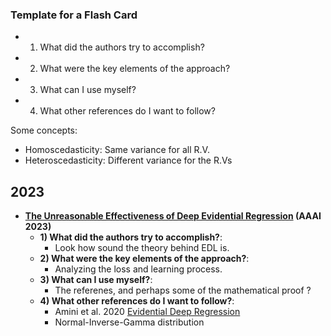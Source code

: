 ### Template for a Flash Card
  - 1) What did the authors try to accomplish?
  - 2) What were the key elements of the approach?
  - 3) What can I use myself?
  - 4) What other references do I want to follow?


Some concepts: 
 - Homoscedasticity: Same variance for all R.V.
 - Heteroscedasticity: Different variance for the R.Vs
  
## 2023
 - **[The Unreasonable Effectiveness of Deep Evidential Regression](https://openreview.net/forum?id=6XkISnR2dWo&referrer=%5Bthe%20profile%20of%20Nis%20Meinert%5D(%2Fprofile%3Fid%3D~Nis_Meinert1)) (AAAI 2023)**
   - **1) What did the authors try to accomplish?**: 
     - Look how sound the theory behind EDL is.
   - **2) What were the key elements of the approach?**:  
     - Analyzing the loss and learning process.
   - **3) What can I use myself?**:
     - The referenes, and perhaps some of the mathematical proof ?
   - **4) What other references do I want to follow?**: 
     - Amini et al. 2020 [Evidential Deep Regression](https://arxiv.org/abs/1910.02600)
     - Normal-Inverse-Gamma distribution
